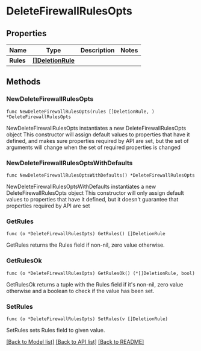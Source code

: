 # DeleteFirewallRulesOpts

## Properties

Name | Type | Description | Notes
------------ | ------------- | ------------- | -------------
**Rules** | [**[]DeletionRule**](DeletionRule.md) |  | 

## Methods

### NewDeleteFirewallRulesOpts

`func NewDeleteFirewallRulesOpts(rules []DeletionRule, ) *DeleteFirewallRulesOpts`

NewDeleteFirewallRulesOpts instantiates a new DeleteFirewallRulesOpts object
This constructor will assign default values to properties that have it defined,
and makes sure properties required by API are set, but the set of arguments
will change when the set of required properties is changed

### NewDeleteFirewallRulesOptsWithDefaults

`func NewDeleteFirewallRulesOptsWithDefaults() *DeleteFirewallRulesOpts`

NewDeleteFirewallRulesOptsWithDefaults instantiates a new DeleteFirewallRulesOpts object
This constructor will only assign default values to properties that have it defined,
but it doesn't guarantee that properties required by API are set

### GetRules

`func (o *DeleteFirewallRulesOpts) GetRules() []DeletionRule`

GetRules returns the Rules field if non-nil, zero value otherwise.

### GetRulesOk

`func (o *DeleteFirewallRulesOpts) GetRulesOk() (*[]DeletionRule, bool)`

GetRulesOk returns a tuple with the Rules field if it's non-nil, zero value otherwise
and a boolean to check if the value has been set.

### SetRules

`func (o *DeleteFirewallRulesOpts) SetRules(v []DeletionRule)`

SetRules sets Rules field to given value.



[[Back to Model list]](../README.md#documentation-for-models) [[Back to API list]](../README.md#documentation-for-api-endpoints) [[Back to README]](../README.md)


